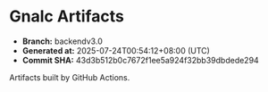 # Gnalc Artifacts

- **Branch:** backendv3.0
- **Generated at:** 2025-07-24T00:54:12+08:00 (UTC)
- **Commit SHA:** 43d3b512b0c7672f1ee5a924f32bb39dbdede294

Artifacts built by GitHub Actions.  
